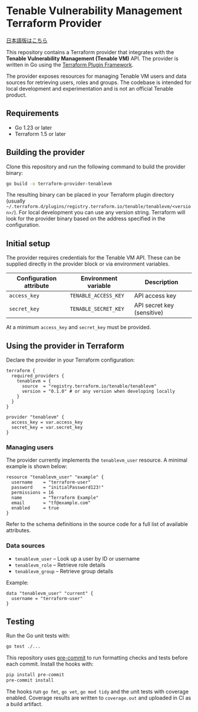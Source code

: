 # Tenable Vulnerability Management Terraform Provider

[日本語版はこちら](README.ja.md)

This repository contains a Terraform provider that integrates with the **Tenable Vulnerability Management (Tenable VM)** API. The provider is written in Go using the [Terraform Plugin Framework](https://github.com/hashicorp/terraform-plugin-framework).

The provider exposes resources for managing Tenable VM users and data sources for retrieving users, roles and groups. The codebase is intended for local development and experimentation and is not an official Tenable product.

## Requirements

- Go 1.23 or later
- Terraform 1.5 or later

## Building the provider

Clone this repository and run the following command to build the provider binary:

```bash
go build -o terraform-provider-tenablevm
```

The resulting binary can be placed in your Terraform plugin directory (usually `~/.terraform.d/plugins/registry.terraform.io/tenable/tenablevm/<version>/`). For local development you can use any version string. Terraform will look for the provider binary based on the address specified in the configuration.

## Initial setup

The provider requires credentials for the Tenable VM API. These can be supplied directly in the provider block or via environment variables.

| Configuration attribute | Environment variable        | Description                                   |
|-------------------------|-----------------------------|-----------------------------------------------|
| `access_key`            | `TENABLE_ACCESS_KEY`        | API access key                                |
| `secret_key`            | `TENABLE_SECRET_KEY`        | API secret key (sensitive)                    |

At a minimum `access_key` and `secret_key` must be provided.

## Using the provider in Terraform

Declare the provider in your Terraform configuration:

```hcl
terraform {
  required_providers {
    tenablevm = {
      source  = "registry.terraform.io/tenable/tenablevm"
      version = "0.1.0" # or any version when developing locally
    }
  }
}

provider "tenablevm" {
  access_key = var.access_key
  secret_key = var.secret_key
}
```

### Managing users

The provider currently implements the `tenablevm_user` resource. A minimal example is shown below:

```hcl
resource "tenablevm_user" "example" {
  username    = "terraform-user"
  password    = "initialPassword123!"
  permissions = 16
  name        = "Terraform Example"
  email       = "tf@example.com"
  enabled     = true
}
```

Refer to the schema definitions in the source code for a full list of available attributes.

### Data sources

- `tenablevm_user` – Look up a user by ID or username
- `tenablevm_role` – Retrieve role details
- `tenablevm_group` – Retrieve group details

Example:

```hcl
data "tenablevm_user" "current" {
  username = "terraform-user"
}
```

## Testing

Run the Go unit tests with:

```bash
go test ./...
```

This repository uses [pre-commit](https://pre-commit.com/) to run formatting checks and tests before each commit. Install the hooks with:

```bash
pip install pre-commit
pre-commit install
```

The hooks run `go fmt`, `go vet`, `go mod tidy` and the unit tests with coverage enabled. Coverage results are written to `coverage.out` and uploaded in CI as a build artifact.

